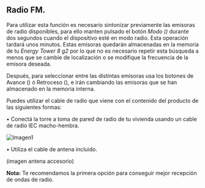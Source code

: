 ## Radio FM.

Para utilizar esta función es necesario sintonizar previamente las emisoras de radio disponibles, para ello manten pulsado el botón *Modo ()* durante dos segundos cuando el dispositivo esté en modo radio. Esta operación tardará unos minutos. Estas emisoras quedarán almacenadas en la memoria de tu *Energy Tower 8 g2* por lo que no es necesario repetir esta búsqueda a menos que se cambie de localización o se modifique la frecuencia de la emisora deseada.

Después, para seleccionar entre las distintas emisoras usa los botones de Avance () ó Retroceso (), e irán cambiando las emisoras que se han almacenado en la memoria interna.

Puedes utilizar el cable de radio que viene con el contenido del producto de las siguientes formas:

•	Conectá la torre a toma de pared de radio de tu vivienda usando un cable de radio IEC macho-hembra. 

   ![Imagen1](http://static.energysistem.com/images/manuals/42360/59563b1c48efa.jpg)
   

•	Utiliza el cable de antena incluido. 

   (imagen antena accesorio)

**Nota:** Te recomendamos la primera opción para conseguir mejor recepción de ondas de radio.
